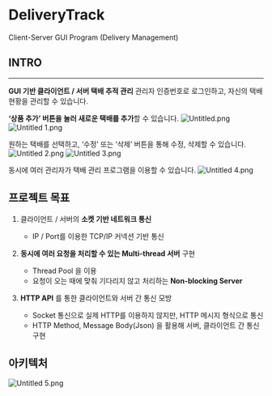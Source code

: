 # DeliveryTrack
Client-Server GUI Program (Delivery Management)

## INTRO

---
**GUI 기반 클라이언트 / 서버 택배 추적 관리**
관리자 인증번호로 로그인하고, 자신의 택배 현황을 관리할 수 있습니다.

**‘상품 추가’ 버튼을 눌러 새로운 택배를 추가**할 수 있습니다.
![Untitled.png](..%2F..%2F..%2F..%2F..%2FDownloads%2F63bdf6bd-39c4-4948-ab1c-fc22bcbe0b9c_Export-8d02b13c-fc40-4311-8583-74a61dba7f39%2FTrackDelivery%20a0af61f05f5d4e2c9869bc978fb6a35c%2FUntitled.png)
![Untitled 1.png](..%2F..%2F..%2F..%2F..%2FDownloads%2F63bdf6bd-39c4-4948-ab1c-fc22bcbe0b9c_Export-8d02b13c-fc40-4311-8583-74a61dba7f39%2FTrackDelivery%20a0af61f05f5d4e2c9869bc978fb6a35c%2FUntitled%201.png)

원하는 택배를 선택하고, ‘수정’ 또는 ‘삭제’ 버튼을 통해 수정, 삭제할 수 있습니다.
![Untitled 2.png](..%2F..%2F..%2F..%2F..%2FDownloads%2F63bdf6bd-39c4-4948-ab1c-fc22bcbe0b9c_Export-8d02b13c-fc40-4311-8583-74a61dba7f39%2FTrackDelivery%20a0af61f05f5d4e2c9869bc978fb6a35c%2FUntitled%202.png)
![Untitled 3.png](..%2F..%2F..%2F..%2F..%2FDownloads%2F63bdf6bd-39c4-4948-ab1c-fc22bcbe0b9c_Export-8d02b13c-fc40-4311-8583-74a61dba7f39%2FTrackDelivery%20a0af61f05f5d4e2c9869bc978fb6a35c%2FUntitled%203.png)


동시에 여러 관리자가 택배 관리 프로그램을 이용할 수 있습니다.
![Untitled 4.png](..%2F..%2F..%2F..%2F..%2FDownloads%2F63bdf6bd-39c4-4948-ab1c-fc22bcbe0b9c_Export-8d02b13c-fc40-4311-8583-74a61dba7f39%2FTrackDelivery%20a0af61f05f5d4e2c9869bc978fb6a35c%2FUntitled%204.png)

## 프로젝트 목표
1. 클라이언트 / 서버의 **소켓 기반 네트워크 통신**
    - IP / Port를 이용한 TCP/IP 커넥션 기반 통신

2. **동시에 여러 요청을 처리할 수 있는 Multi-thread 서버** 구현
    - Thread Pool 을 이용
    - 요청이 오는 때에 맞춰 기다리지 않고 처리하는 **Non-blocking Server**

3. **HTTP API** 를 통한 클라이언트와 서버 간 통신 모방
    - Socket 통신으로 실제 HTTP를 이용하지 않지만, HTTP 메시지 형식으로 통신
    - HTTP Method, Message Body(Json) 을 활용해 서버, 클라이언트 간 통신 구현

## 아키텍처
![Untitled 5.png](..%2F..%2F..%2F..%2F..%2FDownloads%2F63bdf6bd-39c4-4948-ab1c-fc22bcbe0b9c_Export-8d02b13c-fc40-4311-8583-74a61dba7f39%2FTrackDelivery%20a0af61f05f5d4e2c9869bc978fb6a35c%2FUntitled%205.png)